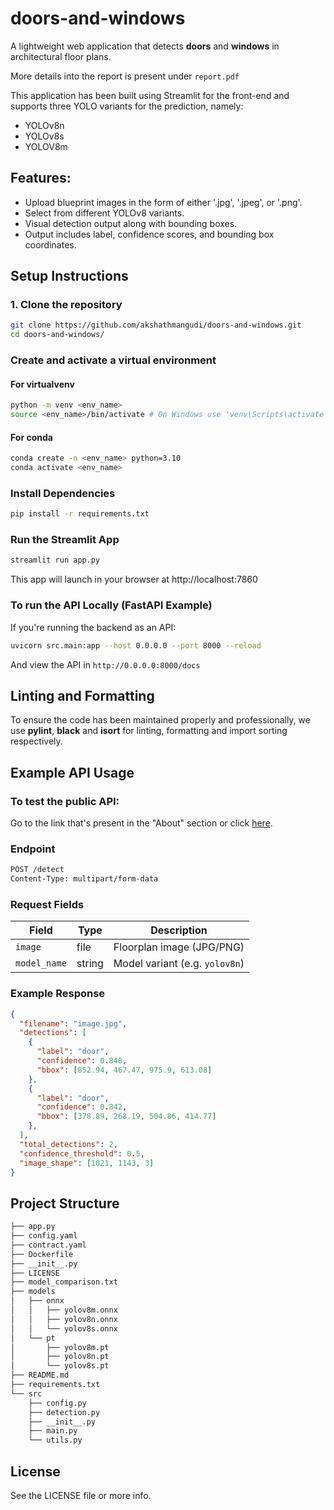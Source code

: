 # doors-and-windows

A lightweight web application that detects **doors** and **windows** in architectural floor plans. 

More details into the report is present under `report.pdf`

This application has been built using Streamlit for the front-end and supports three YOLO variants for the prediction, namely: 
- YOLOv8n
- YOLOv8s
- YOLOV8m

## Features: 
- Upload blueprint images in the form of either '.jpg', '.jpeg', or '.png'.
- Select from different YOLOv8 variants. 
- Visual detection output along with bounding boxes. 
- Output includes label, confidence scores, and bounding box coordinates. 

## Setup Instructions

### 1. Clone the repository
```bash
git clone https://github.com/akshathmangudi/doors-and-windows.git
cd doors-and-windows/
```

### Create and activate a virtual environment

#### For virtualvenv
```bash
python -m venv <env_name> 
source <env_name>/bin/activate # On Windows use 'venv\Scripts\activate
```

#### For conda
```bash
conda create -n <env_name> python=3.10
conda activate <env_name>
```

### Install Dependencies
```bash
pip install -r requirements.txt
```

### Run the Streamlit App
```bash
streamlit run app.py
```
This app will launch in your browser at http://localhost:7860

### To run the API Locally (FastAPI Example)
If you're running the backend as an API: 
```bash
uvicorn src.main:app --host 0.0.0.0 --port 8000 --reload
```
And view the API in `http://0.0.0.0:8000/docs`

## Linting and Formatting
To ensure the code has been maintained properly and professionally, we use **pylint**, **black** and **isort** for linting, formatting and import sorting respectively. 

## Example API Usage

### To test the public API: 
Go to the link that's present in the "About" section or click <a href="https://huggingface.co/spaces/akshathmangudi/d-and-w">here</a>.

### Endpoint
```bash
POST /detect
Content-Type: multipart/form-data
```

### Request Fields
| Field        | Type   | Description                    |
| ------------ | ------ | ------------------------------ |
| `image`      | file   | Floorplan image (JPG/PNG)      |
| `model_name` | string | Model variant (e.g. `yolov8n`) |


### Example Response
```json
{
  "filename": "image.jpg",
  "detections": [
    {
      "label": "door",
      "confidence": 0.848,
      "bbox": [852.94, 467.47, 975.9, 613.08]
    },
    {
      "label": "door",
      "confidence": 0.842,
      "bbox": [378.89, 268.19, 504.86, 414.77]
    },
  ],
  "total_detections": 2,
  "confidence_threshold": 0.5,
  "image_shape": [1021, 1143, 3]
}
```

## Project Structure
```bash
├── app.py
├── config.yaml
├── contract.yaml
├── Dockerfile
├── __init__.py
├── LICENSE
├── model_comparison.txt
├── models
│   ├── onnx
│   │   ├── yolov8m.onnx
│   │   ├── yolov8n.onnx
│   │   └── yolov8s.onnx
│   └── pt
│       ├── yolov8m.pt
│       ├── yolov8n.pt
│       └── yolov8s.pt
├── README.md
├── requirements.txt
└── src
    ├── config.py
    ├── detection.py
    ├── __init__.py
    ├── main.py
    └── utils.py
```

## License
See the LICENSE file or more info. 
